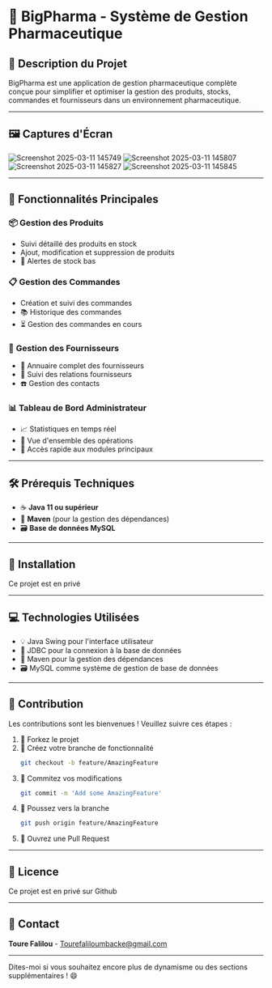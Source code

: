 
# 💊 **BigPharma - Système de Gestion Pharmaceutique**  

## 🚀 **Description du Projet**  

BigPharma est une application de gestion pharmaceutique complète conçue pour simplifier et optimiser la gestion des produits, stocks, commandes et fournisseurs dans un environnement pharmaceutique.  

---

## 🖼️ **Captures d'Écran**  

![Screenshot 2025-03-11 145749](https://github.com/user-attachments/assets/8a45d685-6b7a-4304-b252-281d73266ee5)
![Screenshot 2025-03-11 145807](https://github.com/user-attachments/assets/fb38b447-2516-4d3f-8083-b818b37004d0)
![Screenshot 2025-03-11 145827](https://github.com/user-attachments/assets/165c0858-43ce-49d4-80a2-c4f99013cb3f)
![Screenshot 2025-03-11 145845](https://github.com/user-attachments/assets/4d122629-d84e-4d9e-9f8d-dbc66924c7cb)



---

## 🌟 **Fonctionnalités Principales**  

### 📦 **Gestion des Produits**  
- Suivi détaillé des produits en stock  
- Ajout, modification et suppression de produits  
- 🔔 Alertes de stock bas  

### 📋 **Gestion des Commandes**  
- Création et suivi des commandes  
- 📚 Historique des commandes  
- ⏳ Gestion des commandes en cours  

### 🏢 **Gestion des Fournisseurs**  
- 📇 Annuaire complet des fournisseurs  
- 🤝 Suivi des relations fournisseurs  
- ☎️ Gestion des contacts  

### 📊 **Tableau de Bord Administrateur**  
- 📈 Statistiques en temps réel  
- 👀 Vue d'ensemble des opérations  
- 🚪 Accès rapide aux modules principaux  

---

## 🛠️ **Prérequis Techniques**  

- ☕ **Java 11 ou supérieur**  
- 🧰 **Maven** (pour la gestion des dépendances)  
- 🗃️ **Base de données MySQL**  

---

## 📝 **Installation**  

Ce projet est en privé

---



## 💻 **Technologies Utilisées**  

- 💡 Java Swing pour l'interface utilisateur  
- 🔗 JDBC pour la connexion à la base de données  
- 📝 Maven pour la gestion des dépendances  
- 🗃️ MySQL comme système de gestion de base de données  

---

## 🤝 **Contribution**  

Les contributions sont les bienvenues ! Veuillez suivre ces étapes :  
1. 🍴 Forkez le projet  
2. 🌱 Créez votre branche de fonctionnalité  
   ```bash
   git checkout -b feature/AmazingFeature
   ```  
3. 💾 Commitez vos modifications  
   ```bash
   git commit -m 'Add some AmazingFeature'
   ```  
4. 🚀 Poussez vers la branche  
   ```bash
   git push origin feature/AmazingFeature
   ```  
5. 📝 Ouvrez une Pull Request  

---

## 📄 **Licence**  

Ce projet est en privé sur Github

---

## 📧 **Contact**  

**Toure Falilou** - Tourefaliloumbacke@gmail.com  


---

Dites-moi si vous souhaitez encore plus de dynamisme ou des sections supplémentaires ! 😄
